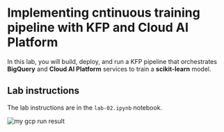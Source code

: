 # Implementing cntinuous training pipeline with KFP and Cloud AI Platform

In this lab, you will build, deploy, and run a KFP pipeline that orchestrates **BigQuery** and **Cloud AI Platform** services to train a **scikit-learn** model.


## Lab instructions
The lab instructions are in the `lab-02.ipynb` notebook.

![my gcp run result]("ScreenShot2021-02-19at10.02.52PM.png")
